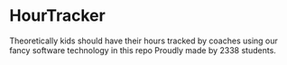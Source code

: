 # HourTracker
Theoretically kids should have their hours tracked by coaches using our fancy software technology in this repo
Proudly made by 2338 students.
